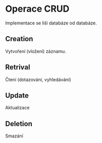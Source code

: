 # Operace CRUD
Implementace se liší databáze od databáze.

## Creation
Vytvoření (vložení) záznamu.

## Retrival
Čtení (dotazování, vyhledávání)

## Update
Aktualizace

## Deletion
Smazání
